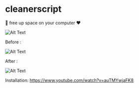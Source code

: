 # cleanerscript
🍉 free up space on your computer ❤️

![Alt Text](https://i.imgur.com/W36DDxc.gif)

Before : 

![Alt Text](https://cdn.discordapp.com/attachments/924759731522904074/953315086628421632/unknown.png)

After :

![Alt Text](https://cdn.discordapp.com/attachments/924759731522904074/953315282963816468/unknown.png)

Installation: https://www.youtube.com/watch?v=auTMYwjaFK8
